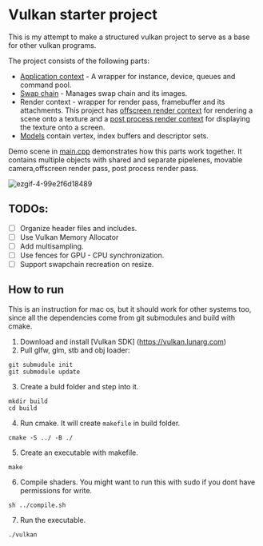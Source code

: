 # Vulkan starter project

This is my attempt to make a structured vulkan project to serve as a base for other vulkan programs.

The project consists of the following parts: 
 - [Application context](https://github.com/grigoryoskin/vulkan-project-starter/blob/master/src/app-context/VulkanApplicationContext.h) - A wrapper for instance, device, queues and command pool.
 - [Swap chain](https://github.com/grigoryoskin/vulkan-project-starter/blob/master/src/app-context/VulkanSwapchain.h) - Manages swap chain and its images.
 - Render context - wrapper for render pass, framebuffer and its attachments. This project has [offscreen render context](https://github.com/grigoryoskin/vulkan-project-starter/blob/master/src/render-context/OffscreenRenderContext.h) for rendering a scene onto a texture and a [post process render context](https://github.com/grigoryoskin/vulkan-project-starter/blob/master/src/render-context/PostProcessRenderContext.h) for displaying the texture onto a screen.
 - [Models](https://github.com/grigoryoskin/vulkan-project-starter/tree/master/src/scene/models) contain vertex, index buffers and descriptor sets.

Demo scene in [main.cpp](https://github.com/grigoryoskin/vulkan-project-starter/blob/master/src/main.cpp) demonstrates how this parts work together. It contains multiple objects with shared and separate pipelenes, movable camera,offscreen render pass, post process render pass.

![ezgif-4-99e2f6d18489](https://user-images.githubusercontent.com/44236259/123562250-7c233a00-d7e8-11eb-9fee-a86363358d0b.gif)

## TODOs: 
- [ ] Organize header files and includes.
- [ ] Use Vulkan Memory Allocator
- [ ] Add multisampling.
- [ ] Use fences for GPU - CPU synchronization.
- [ ] Support swapchain recreation on resize.

## How to run
This is an instruction for mac os, but it should work for other systems too, since all the dependencies come from git submodules and build with cmake.
1. Download and install [Vulkan SDK] (https://vulkan.lunarg.com)
2. Pull glfw, glm, stb and obj loader:
```
git submudule init
git submodule update
```
3. Create a buld folder and step into it.
```
mkdir build
cd build
```
4. Run cmake. It will create `makefile` in build folder.
```
cmake -S ../ -B ./
```
5. Create an executable with makefile.
```
make
```
6. Compile shaders. You might want to run this with sudo if you dont have permissions for write.
```
sh ../compile.sh
```
7. Run the executable.
```
./vulkan
```
